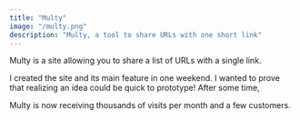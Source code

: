 ```yaml
---
title: "Multy"
image: "/multy.png"
description: "Multy, a tool to share URLs with one short link"
---
```


Multy is a site allowing you to share a list of URLs with a single link.

I created the site and its main feature in one weekend. I wanted to prove that realizing an idea could be quick to prototype! After some time,

Multy is now receiving thousands of visits per month and a few customers.
